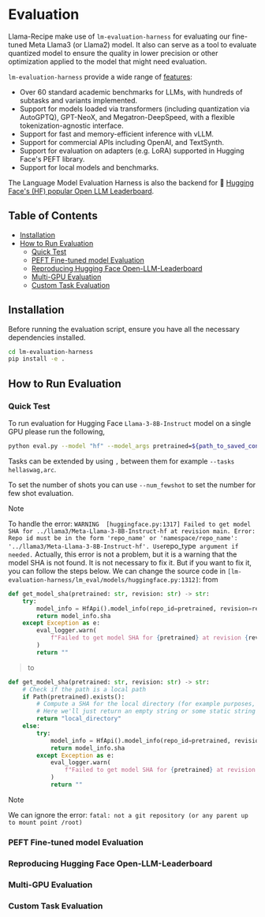 # Evaluation

Llama-Recipe make use of `lm-evaluation-harness` for evaluating our fine-tuned Meta Llama3 (or Llama2) model. It also can serve as a tool to evaluate quantized model to ensure the quality in lower precision or other optimization applied to the model that might need evaluation.

`lm-evaluation-harness` provide a wide range of [features](https://github.com/EleutherAI/lm-evaluation-harness?tab=readme-ov-file#overview):

- Over 60 standard academic benchmarks for LLMs, with hundreds of subtasks and variants implemented.
- Support for models loaded via transformers (including quantization via AutoGPTQ), GPT-NeoX, and Megatron-DeepSpeed, with a flexible tokenization-agnostic interface.
- Support for fast and memory-efficient inference with vLLM.
- Support for commercial APIs including OpenAI, and TextSynth.
- Support for evaluation on adapters (e.g. LoRA) supported in Hugging Face's PEFT library.
- Support for local models and benchmarks.

The Language Model Evaluation Harness is also the backend for 🤗 [Hugging Face's (HF) popular Open LLM Leaderboard](https://huggingface.co/spaces/HuggingFaceH4/open_llm_leaderboard).

## Table of Contents

- [Installation](#installation)
- [How to Run Evaluation](#how-to-run-evaluation)
  - [Quick Test](#quick-test)
  - [PEFT Fine-tuned model Evaluation](#peft-fine-tuned-model-evaluation)
  - [Reproducing Hugging Face Open-LLM-Leaderboard](#reproducing-hugging-face-open-llm-leaderboard)
  - [Multi-GPU Evaluation](#multi-gpu-evaluation)
  - [Custom Task Evaluation](#custom-task-evaluation)

## Installation

Before running the evaluation script, ensure you have all the necessary dependencies installed.

```bash
cd lm-evaluation-harness
pip install -e .
```
## How to Run Evaluation

### Quick Test

To run evaluation for Hugging Face `Llama-3-8B-Instruct` model on a single GPU please run the following,

```bash
python eval.py --model "hf" --model_args pretrained=${path_to_saved_converted_hf_model} --tasks hellaswag --device cuda:0 --batch_size 8
```

Tasks can be extended by using `,` between them for example `--tasks hellaswag,arc`.

To set the number of shots you can use `--num_fewshot` to set the number for few shot evaluation.

> [!NOTE]
> To handle the error: ` WARNING  [huggingface.py:1317] Failed to get model SHA for ../llama3/Meta-Llama-3-8B-Instruct-hf at revision main. Error: Repo id must be in the form 'repo_name' or 'namespace/repo_name': '../llama3/Meta-Llama-3-8B-Instruct-hf'. Use `repo_type` argument if needed.`
> Actually, this error is not a problem, but it is a warning that the model SHA is not found. It is not necessary to fix it. But if you want to fix it, you can follow the steps below.
> We can change the source code in `[lm-evaluation-harness/lm_eval/models/huggingface.py:1312]`:
> from
```python
def get_model_sha(pretrained: str, revision: str) -> str:
    try:
        model_info = HfApi().model_info(repo_id=pretrained, revision=revision)
        return model_info.sha
    except Exception as e:
        eval_logger.warn(
            f"Failed to get model SHA for {pretrained} at revision {revision}. Error: {e}"
        )
        return ""
```
> to
```python
def get_model_sha(pretrained: str, revision: str) -> str:
    # Check if the path is a local path
    if Path(pretrained).exists():
        # Compute a SHA for the local directory (for example purposes, this can be a hash of the directory contents)
        # Here we'll just return an empty string or some static string because computing SHA for a directory is non-trivial
        return "local_directory"
    else:
        try:
            model_info = HfApi().model_info(repo_id=pretrained, revision=revision)
            return model_info.sha
        except Exception as e:
            eval_logger.warn(
                f"Failed to get model SHA for {pretrained} at revision {revision}. Error: {e}"
            )
            return ""
```
> [!NOTE]
> We can ignore the error: `fatal: not a git repository (or any parent up to mount point /root)`

### PEFT Fine-tuned model Evaluation

### Reproducing Hugging Face Open-LLM-Leaderboard

### Multi-GPU Evaluation

### Custom Task Evaluation
